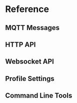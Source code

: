 # Reference

## MQTT Messages

## HTTP API

## Websocket API

## Profile Settings

## Command Line Tools

